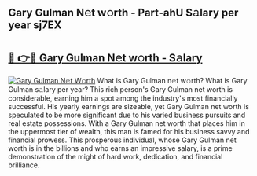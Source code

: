 ## Gary Gulman N𝚎t w𝚘rth - Part-ahU S𝚊lary per year sj7EX

# <h2><a href="http://gc1qcd9.nevu.top/?p=Gary+Gulman">🔗 👉🔴 Gary Gulman N𝚎t w𝚘rth - S𝚊lary</a></h2>

[![Gary Gulman N𝚎t W𝚘rth](https://i.imgur.com/Oavwk0R.jpeg)](http://gc1qcd9.nevu.top/?p=Gary+Gulman)
What is Gary Gulman n𝚎t w𝚘rth? What is Gary Gulman s𝚊lary per year?
This rich person's Gary Gulman net worth is considerable, earning him a spot among the industry's most financially successful. His yearly earnings are sizeable, yet Gary Gulman net worth is speculated to be more significant due to his varied business pursuits and real estate possessions. With a Gary Gulman net worth that places him in the uppermost tier of wealth, this man is famed for his business savvy and financial prowess. This prosperous individual, whose Gary Gulman net worth is in the billions and who earns an impressive salary, is a prime demonstration of the might of hard work, dedication, and financial brilliance.
